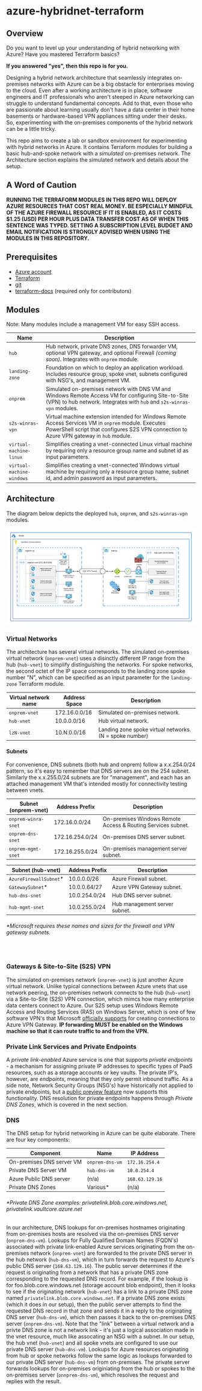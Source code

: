 # azure-hybridnet-terraform

## Overview

Do you want to level up your understanding of hybrid networking with Azure?  Have you mastered Terraform basics?

**If you answered "yes", then this repo is for you.**

Designing a hybrid network architecture that seamlessly integrates on-premises networks with Azure can be a big obstacle for enterprises moving to the cloud.  Even after a working architecture is in place, software engineers and IT professionals who aren't steeped in Azure networking can struggle to understand fundamental concepts.  Add to that, even those who are passionate about learning usually don't have a data center in their home basements or hardware-based VPN appliances sitting under their desks.  So, experimenting with the on-premises components of the hybrid network can be a little tricky.

This repo aims to create a lab or sandbox environment for experimenting with hybrid networks in Azure. It contains Terraform modules for building a basic hub-and-spoke network with a *simulated* on-premises network.  The Architecture section explains the simulated network and details about the setup.

## A Word of Caution

**RUNNING THE TERRAFORM MODULES IN THIS REPO WILL DEPLOY AZURE RESOURCES THAT COST REAL MONEY. BE ESPECIALLY MINDFUL OF THE AZURE FIREWALL RESOURCE IF IT IS ENABLED, AS IT COSTS $1.25 (USD) PER HOUR PLUS DATA TRANSFER COST AS OF WHEN THIS SENTENCE WAS TYPED. SETTING A SUBSCRIPTION LEVEL BUDGET AND EMAIL NOTIFICATION IS STRONGLY ADVISED WHEN USING THE MODULES IN THIS REPOSITORY.**

## Prerequisites

- [Azure account](https://docs.microsoft.com/en-us/dotnet/azure/create-azure-account) 
- [Terraform](https://www.terraform.io/downloads)
- [git](https://git-scm.com/downloads)
- [terraform-docs](https://terraform-docs.io/)  (required only for contributors)

## Modules

Note: Many modules include a management VM for easy SSH access.

| Name | Description |
| ---- | ----------- |
|```hub```|Hub network, private DNS zones, DNS forwarder VM, optional VPN gateway, and optional Firewall *(coming soon)*.  Integrates with ```onprem``` module.
|```landing-zone```|Foundation on which to deploy an application workload. Includes resource group, spoke vnet, subnets configured with NSG's, and management VM.
|```onprem```|Simulated on-premises network with DNS VM and Windows Remote Access VM for configuring Site-to-Site (VPN) to hub network. Integrates with ```hub``` and ```s2s-winras-vpn``` modules.
|```s2s-winras-vpn```|Virtual machine extension intended for Windows Remote Access Services VM in ```onprem``` module. Executes PowerShell script that configures S2S VPN connection to Azure VPN gateway in ```hub``` module.
|```virtual-machine-linux```|Simplifies creating a vnet-connected Linux virtual machine by requiring only a resource group name and subnet id as input parameters.
|```virtual-machine-windows```|Simplifies creating a vnet-connected Windows virtual machine by requiring only a resource group name, subnet id, and admin password as input parameters.

## Architecture

The diagram below depicts the deployed ```hub```, ```onprem```, and ```s2s-winras-vpn``` modules. 

![Architecture Diagram](images/hub-spoke.png)

### Virtual Networks

The architecture has several virtual networks. The simulated on-premises virtual network (```onprem-vnet```) uses a disinctly different IP range from the hub (```hub-vnet```) to simplify distinguishing the networks. For spoke networks, the second octet of the IP space corresponds to the landing zone spoke number "N", which can be specified as an input parameter for the ```landing-zone``` Terraform module.

| Virtual network name | Address Space| Description |
| -------------------- | -------------| ----------- |
|```onprem-vnet```|172.16.0.0/16|Simulated on-premises network.  
|```hub-vnet```|10.0.0.0/16|Hub virtual network.
|```lzN-vnet```|10.N.0.0/16|Landing zone spoke virtual networks. (N = spoke number)

#### Subnets

 For convenience, DNS subnets (both hub and onprem) follow a x.x.254.0/24 pattern, so it's easy to remember that DNS servers are on the 254 subnet. Similarly the x.x.255.0/24 subnets are for "management", and each has an attached management VM that's intended mostly for connectivity testing between vnets.

|Subnet (onprem-vnet)|Address Prefix|Description|
|-|-|-|
|```onprem-winra-snet```|172.16.0.0/24|On-premises Windows Remote Access & Routing Services subnet.
|```onprem-dns-snet```|172.16.254.0/24|On-premises DNS server subnet.
|```onprem-mgmt-snet```|172.16.255.0/24|On-premises management server subnet.

|Subnet (hub-vnet)|Address Prefix|Description|
|-|-|-|
|```AzureFirewallSubnet```*|10.0.0.0/26|Azure Firewall subnet.
|```GatewaySubnet```*|10.0.0.64/27|Azure VPN Gateway subnet.
|```hub-dns-snet```|10.0.254.0/24|Hub DNS server subnet.
|```hub-mgmt-snet```|10.0.255.0/24|Hub management server subnet.

###### *Microsoft requires these names and sizes for the firewall and VPN gateway subnets.
<br>

### Gateways & Site-to-Site (S2S) VPN

The simulated on-premises network (```onprem-vnet```) is just another Azure virtual network.  Unlike typical connections between Azure vnets that use network peering, the on-premises network connects to the hub (```hub-vnet```) via a Site-to-Site (S2S) VPN connection, which mimcs how many enterprise data centers connect to Azure.  Our S2S setup uses Windows Remote Access and Routing Services (RAS) on Windows Server, which is one of few software VPN's that Microsoft [officially supports](https://docs.microsoft.com/en-us/azure/vpn-gateway/vpn-gateway-about-vpn-devices) for creating connections to Azure VPN Gateway.  **IP forwarding MUST be enabled on the Windows machine so that it can route traffic to and from the VPN.**

### Private Link Services and Private Endpoints   

A *private link-enabled* Azure service is one that supports *private endpoints* - a mechanism for assigning private IP addresses to specific types of PaaS resources, such as a storage accounts or key vaults.  The private IP's, however,  are *endpoints*, meaning that they only permit inbound traffic.  As a side note, Network Security Groups (NSG's) have historically not applied to private endpoints, but a [public preview feature](https://azure.microsoft.com/en-us/updates/public-preview-of-private-link-network-security-group-support/) now supports this functionality.  DNS resolution for private endpoints happens through *Private DNS Zones*, which is covered in the next section.

### DNS

The DNS setup for hybrid networking in Azure can be quite elaborate.  There are four key components:

|Component|Name|IP Address
|-|-|-|
|On-premises DNS server VM|```onprem-dns-vm```|```172.16.254.4```
|Private DNS Server VM|```hub-dns-vm```|```10.0.254.4```
|Azure Public DNS server|(n/a)|```168.63.129.16```
|Private DNS Zones|Various*|(n/a)

###### *Private DNS Zone examples: privatelink.blob.core.windows.net, privatelink.vaultcore.azure.net

In our architecture, DNS lookups for on-premises hostnames originating from on-premises hosts are resolved via the on-premises DNS server (```onprem-dns-vm```).  Lookups for Fully Qualified Domain Names (FQDN's) associated with private link-enabled Azure services originating from the on-premises network (```onprem-vnet```) are forwarded to the private DNS server in the hub network (```hub-dns-vm```), which in turn forwards the request to Azure's public DNS server (```168.63.129.16```).  The public server determines if the request is originating from a network that has a private DNS zone corresponding to the requested DNS record.  For example, if the lookup is for foo.blob.core.windows.net (storage account blob endpoint), then it looks to see if the originating network (```hub-vnet```) has a link to a private DNS zone named ```privatelink.blob.core.windows.net```. If a private DNS zone exists (which it does in our setup), then the public server attempts to find the requested DNS record in that zone and sends it in a reply to the originating DNS server (```hub-dns-vm```), which then passes it back to the on-premises DNS server (```onprem-dns-vm```).  Note that the "link" between a virtual network and a privte DNS zone is not a network link - it's just a logical association made in the vnet resource, much like assocating an NSG with a subnet.  In our setup, the hub vnet (```hub-vnet```) and all spoke vnets are configured to use our private DNS server (```hub-dns-vm```).  Lookups for Azure resources originating from hub or spoke networks follow the same logic as lookups forwarded to our private DNS server (```hub-dns-vm```) from on-premises.  The private server forwards lookups for on-premises originiating from the hub or spokes to the on-premises server (```onnprem-dns-vm```), which resolves the request and replies with the result.
